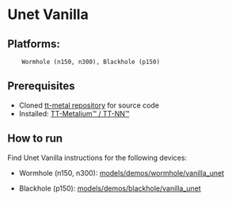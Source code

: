 # Unet Vanilla

## Platforms:
        Wormhole (n150, n300), Blackhole (p150)

## Prerequisites
- Cloned [tt-metal repository](https://github.com/tenstorrent/tt-metal) for source code
- Installed: [TT-Metalium™ / TT-NN™](https://github.com/tenstorrent/tt-metal/blob/main/INSTALLING.md)


## How to run

Find Unet Vanilla instructions for the following devices:

- Wormhole (n150, n300): [models/demos/wormhole/vanilla_unet](https://github.com/tenstorrent/tt-metal/tree/main/models/demos/wormhole/vanilla_unet)

- Blackhole (p150): [models/demos/blackhole/vanilla_unet](https://github.com/tenstorrent/tt-metal/tree/main/models/demos/blackhole/vanilla_unet)
